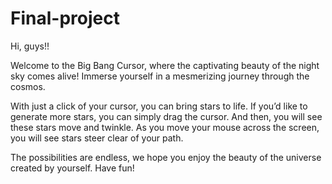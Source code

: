 # Final-project

Hi, guys!!

Welcome to the Big Bang Cursor, where the captivating beauty of the night sky comes alive! Immerse yourself in a mesmerizing journey through the cosmos.
 
With just a click of your cursor, you can bring stars to life.
If you’d like to generate more stars, you can simply drag the cursor.
And then, you will see these stars move and twinkle. As you move your mouse across the screen, you will see stars steer clear of your path.
 
The possibilities are endless, we hope you enjoy the beauty of the universe created by yourself. Have fun!

